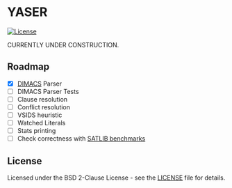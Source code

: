 # YASER
[![License](https://img.shields.io/badge/License-BSD%202--Clause-orange.svg)](https://opensource.org/licenses/BSD-2-Clause)

CURRENTLY UNDER CONSTRUCTION.

## Roadmap
- [X] [DIMACS](https://people.sc.fsu.edu/~jburkardt/data/cnf/cnf.html) Parser
- [ ] DIMACS Parser Tests
- [ ] Clause resolution
- [ ] Conflict resolution
- [ ] VSIDS heuristic
- [ ] Watched Literals
- [ ] Stats printing
- [ ] Check correctness with [SATLIB benchmarks](https://www.cs.ubc.ca/~hoos/SATLIB/benchm.html)

## License
Licensed under the BSD 2-Clause License - see the [LICENSE](LICENSE) file for details.